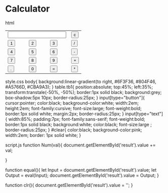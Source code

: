 # Calculator
html
<!DOCTYPE html>
<html lang="en">
<head>
    <title>Calculator</title>
</head>
<body>
    <table class="tbl">
        <tr>
            <td colspan="3"><input type="text" id="result"></td>
            <td><input type="button" value="c" onclick="clr()" id="clear"></td>
        </tr>
        <tr>
            <td><input type="button" value="1" onclick="Num(1)"></td>
            <td><input type="button" value="2" onclick="Num(2)"></td>
            <td><input type="button" value="3" onclick="Num(3)"></td>
            <td><input type="button" value="/" onclick="Num('/')"></td>
        </tr>
        <tr>
            <td><input type="button" value="4" onclick="Num(4)"></td>
            <td><input type="button" value="5" onclick="Num(5)"></td>
            <td><input type="button" value="6" onclick="Num(6)"></td>
            <td><input type="button" value="-" onclick="Num('-')"></td>
        </tr>
        <tr>
            <td><input type="button" value="7" onclick="Num(7)"></td>
            <td><input type="button" value="8" onclick="Num(8)"></td>
            <td><input type="button" value="9" onclick="Num(9)"></td>
            <td><input type="button" value="+" onclick="Num('+')"></td>
        </tr>
        <tr>
            <td><input type="button" value="." onclick="Num('.')"></td>
            <td><input type="button" value="0" onclick="Num('0')"></td>
            <td><input type="button" value="=" onclick="equal()"></td>
            <td><input type="button" value="*" onclick="Num('*')"></td>
        </tr>
    </table>
</body>
</html>

style.css
body{
    background:linear-gradient(to right, #6F3F36, #804F46, #A5766D, #CBA9A3);
  }
  table.tb1{
    position:absolute;
    top:45%;
    left:35%;
    transform:transtale(-50%, -50%);
    border:1px solid black;
    background:grey;
    box-shadow:5px 10px;
    border-radius:25px;
  }
  input[type="button"]{
    cursor:pointer;
    color:black;
    background-color:white;
    width:2em;
    height:2em;
    font-family:cursive;
    font-size:large;
    font-weight:bold;
    border:1px solid white;
    margin:2px;
     border-radius:25px;
  }
  input[type="text"]{
    width:85%;
    padding:7px;
    font-family:sans-serif;
    font-weight:bold;
    border:1px solid black;
    background:white;
    color:black;
    font-size:large ;
     border-radius:25px;
  }
  #clear{
    color:black;
    background-color:pink;
    width:2em;
    border: 1px solid white;
  }

script.js
function Num(val){ 
    document.getElementById('result').value += val;

}

function equal(){
    let Input = document.getElementById('result').value;
    let Output = eval(Input);
    document.getElementById('result').value = Output;
}

function clr(){
    document.getElementById('result').value = '';
}
